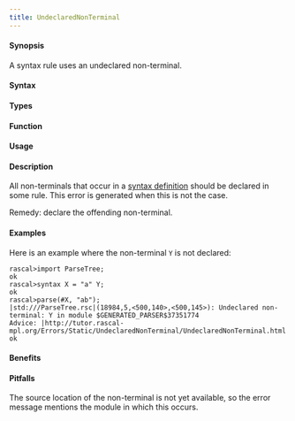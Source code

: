 ```yaml
---
title: UndeclaredNonTerminal
---
```


#### Synopsis

A syntax rule uses an undeclared non-terminal.

#### Syntax

#### Types

#### Function
       
#### Usage

#### Description

All non-terminals that occur in a [syntax definition](/Rascal/Declarations/SyntaxDefinition)
should be declared in some rule.
This error is generated when this is not the case.

Remedy: declare the offending non-terminal.

#### Examples

Here is an example where the non-terminal `Y` is not declared:

```rascal-shell
rascal>import ParseTree;
ok
rascal>syntax X = "a" Y;
ok
rascal>parse(#X, "ab");
|std:///ParseTree.rsc|(18984,5,<500,140>,<500,145>): Undeclared non-terminal: Y in module $GENERATED_PARSER$37351774
Advice: |http://tutor.rascal-mpl.org/Errors/Static/UndeclaredNonTerminal/UndeclaredNonTerminal.html|
ok
```

#### Benefits

#### Pitfalls

The source location of the non-terminal is not yet available, so the error message mentions the module in which this occurs.



